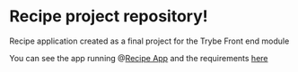 # Recipe project repository!

Recipe application created as a final project for the Trybe Front end module

You can see the app running @[Recipe App](https://recipes-app-chi.vercel.app/) and the requirements [here](./ReadmeTrybe.md)


